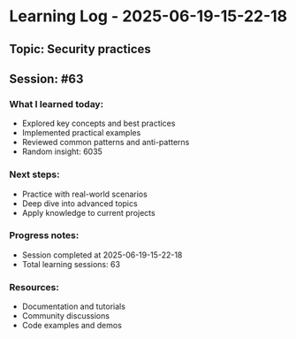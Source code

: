 # Learning Log - 2025-06-19-15-22-18

## Topic: Security practices
## Session: #63

### What I learned today:
- Explored key concepts and best practices
- Implemented practical examples  
- Reviewed common patterns and anti-patterns
- Random insight: 6035

### Next steps:
- Practice with real-world scenarios
- Deep dive into advanced topics
- Apply knowledge to current projects

### Progress notes:
- Session completed at 2025-06-19-15-22-18
- Total learning sessions: 63

### Resources:
- Documentation and tutorials
- Community discussions
- Code examples and demos
